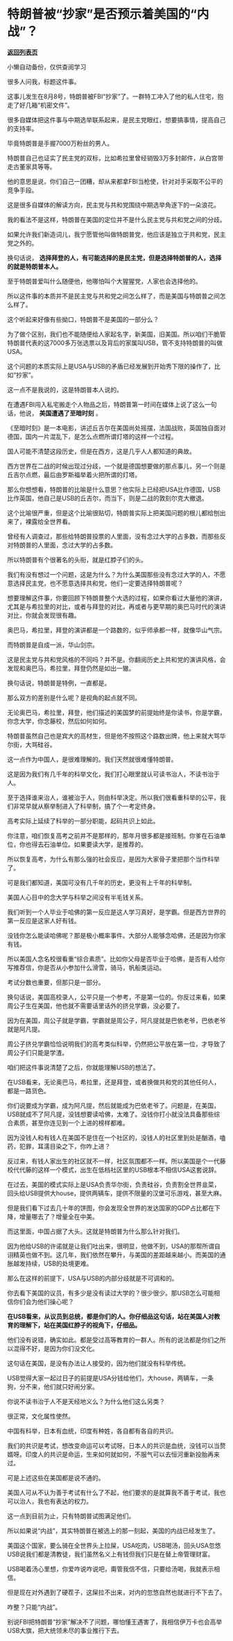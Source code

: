 # 特朗普被“抄家”是否预示着美国的“内战”？

[**返回列表页**](/gzh/记忆承载)

小懒自动备份，仅供查阅学习

很多人问我，标题这件事。  

  

这事儿发生在8月8号，特朗普被FBI“抄家”了。一群特工冲入了他的私人住宅，抱走了好几箱“机密文件”。  

  

很多自媒体把这件事与中期选举联系起来，是民主党眼红，想要搞事情，提高自己的支持率。  

  

毕竟特朗普是手握7000万粉丝的男人。

  

特朗普自己也证实了民主党的双标，比如希拉里曾经销毁3万多封邮件，从白宫带走古董家具等等。  

  

他的意思是说，你们自己一团糟，却从来都拿FBI当枪使，针对对手采取不公平的竞争手段。  

  

这是很多自媒体的解读方向，民主党与共和党围绕中期选举角逐下的一朵浪花。  

  

我的看法不是这样，特朗普在美国的定位并不是什么民主党与共和党之间的分歧。  

  

如果允许我们新造词儿，我宁愿管他叫做特朗普党，他应该是独立于共和党，民主党之外的。  

  

换句话说， **选择拜登的人，有可能选择的是民主党，但是选择特朗普的人，选择的就是特朗普本人。**  

  

至于特朗普爱叫什么随便他，他哪怕叫个大猩猩党，人家也会选择他的。  

  

所以这件事的本质并不是民主党与共和党之间怎么样了，而是美国与特朗普之间怎么样了。  

  

这个听起来好像有些拗口，特朗普不是美国的一部分么？  

  

为了做个区别，我们也不能随便给人家起名字，新美国，旧美国。所以咱们干脆管特朗普代表的这7000多万张选票以及背后的家属叫USB，管不支持特朗普的叫做USA。

  

这个问题的本质实际上是USA与USB的矛盾已经发展到开始秀下限的操作了，比如“抄家”。  

  

这一点不是我说的，这是特朗普本人说的。  

  

在遭遇FBI闯入私宅搬走个人物品之后，特朗普第一时间在媒体上说了这么一句话，他说， **美国遭遇了至暗时刻** 。

  

《至暗时刻》是一本电影，讲述丘吉尔在美国尚处摇摆，法国战败，英国独自面对德国，国内一片混乱下，是怎么点燃所谓灯塔的这样一个过程。  

  

国人可能不清楚这段历史，但是在西方，这是几乎人人都知道的典故。  

  

西方世界在二战的时候出现过分歧，一个就是德国想要做的那点事儿，另一个则是丘吉尔点燃，最后由罗斯福举着火把所谓的灯塔。  

  

那么你想想看，特朗普的比喻是什么意思？他实际上已经把USA比作德国，USB比作英国，他自己是USB的丘吉尔，而当下，则是二战的敦刻尔克大撤退。  

  

这个比喻很严重，但是这个比喻很贴切，特朗普实际上把美国问题的根儿都给刨出来了，裸露给全世界看。  

  

曾经有人调查过，那些给特朗普投票的人里面，没有念过大学的占多数，而那些反对特朗普的人里面，念过大学的占多数。

  

所以特朗普有个很著名的头衔，就是红脖子们的头。  

  

我们有没有想过一个问题，这是为什么？为什么美国那些没有念过大学的人，不愿意选择民主党，也不愿意选择共和党，他们一定要选择特朗普呢？  

  

想要理解这件事，你要回顾下特朗普整个大选的过程，如果你看过大量他的演讲，尤其是与希拉里的对比，或者与拜登的对比，再或者与更早期的奥巴马时代的演讲对比，你就会发现很有趣。  

  

奥巴马，希拉里，拜登的演讲都是一个路数的，似乎师承都一样，就像华山气宗。  

  

而特朗普是自成一派，华山剑宗。

  

这是民主党与共和党风格的不同吗？并不是。你翻阅历史上共和党的演讲风格，会发现和奥巴马，希拉里，拜登仍然是如出一辙。  

  

换句话说，特朗普是特例，一直都是。  

  

那么双方的差别是什么呢？是视角的起点就不同。  

  

无论奥巴马，希拉里，拜登，他们描述的美国梦的前提始终是你读书，你是学霸，你念大学，你念藤校，然后如何如何。

  

特朗普虽然自己也是宾大的高材生，但是他不按照这个路数出牌，他上来就大骂华尔街，大骂硅谷。  

  

这一点作为中国人，是很难理解的。我们天然就很难懂特朗普。  

  

这是因为我们有几千年的科举文化，我们打心眼里就认可读书治人，不读书治于人。

  

至于选择谁来治人，谁被治于人，则由科举决定。所以我们很看重科举的公平，我们非常早就从察举制进入了科举制，搞了个一考定终身。  

  

高考实际上延续了科举的一部分职能，起码共识上如此。  

  

你注意，咱们恢复高考之前并不是那样的，那年月很多都是接班制。你爹在石油单位，你也得去石油单位。如果要读大学，是推荐的。

  

所以恢复高考，为什么有那么强的社会反应，是因为大家骨子里把那个当作科举了。

  

可是我们都知道，美国可没有几千年的历史，更没有上千年的科举制。  

  

美国人心目中的念大学与科举之间没有半毛钱关系。  

  

我们听到一个人毕业于哈佛的第一反应是这人学习真好，是学霸。但是西方世界的第一反应是这家人好有钱。  

  

没钱你怎么能读哈佛呢？那是极小概率事件。大部分人能够念哈佛，还是因为你家有钱。  

  

所以美国人念名校很看重“综合素质”。比如你父母是否毕业于哈佛，是否有人给你写推荐信，你是否从小参加什么滑雪，骑马，帆船类运动。  

  

考试分数也重要，但那只是一部分。

  

换句话说，美国高校录人，公平只是一个参考，不是第一位的。你反过来看，如果周公子生在美国，他也就不需要话里话外的挤兑学霸，没必要了。  

  

因为在美国，周公子就是学霸，学霸就是周公子，阿凡提就是巴依老爷，巴依老爷就是阿凡提。  

  

周公子挤兑学霸恰恰说明我们的高考类似科举，仍然把公平放在第一位，才导致了周公子们只能是学渣。  

  

咱们把这件事说清楚了之后，你就能理解USB的想法了。

  

在USB看来，无论奥巴马，希拉里，还是拜登，或者换做共和党的其他任何人，都是一路货色。  

  

你们说要成为学霸，成为阿凡提，然后就能成为巴依老爷了。问题是，在美国，USB就成不了阿凡提，没钱想要读哈佛，太难了。没钱你打小就没法具备那些综合素质，甚至你连见到一个上进的榜样都难。  

  

因为没钱人和有钱人在美国不是住在一个社区的，没钱人的社区里到处是酗酒，嗑药，犯罪，耳濡目染之下，你咋上进？

  

反过来，有钱人家出生的社区就不一样，社区氛围都不一样。所以美国是个一代藤校代代藤的这样一个模式，出生在低档社区里的USB根本不相信USA这套说辞。  

  

在过去，美国的模式实际上是USA负责华尔街，负责硅谷，负责割全世界韭菜，回头给USB提供大house，提供两辆车，提供不限量的汉堡可乐游戏，甚至大麻。

  

但是我们看下过去几十年的饼图，你会发现全世界的发达国家的GDP占比都在下降，增量哪去了？增量全在中美。  

  

而这里面，中国占据了大头。这就是特朗普为什么那么针对我们。  

  

因为他给USB的许诺就是让我们吐出来，很明显，他做不到，USA的那帮所谓自诩精英也做不到。这几年，我们依然在攀升，与美国的差距越来越小。而美国的通胀越发持续，USB的处境更难。  

  

那么在这样的前提下，USA与USB的内部分歧就是不可调和的。  

  

你去看下美国的议员，有多少是没有读过大学的？很少很少。那USB怎么可能相信你们会为他们操心呢？  

  

 **在USB看来，从议员到总统，都是你们的人。你仔细品这句话，站在美国人对教育的理解下，站在美国红脖子的视角下，仔细品。**  

  

他们没有说错，确实如此。都是受过高等教育的一群人。所有的说法都是你们之所以混得不好，是因为你们没文化。  

  

这句话在美国，是没有办法让人接受的，因为他们就没有科举传统。  

  

USB觉得大家一起过日子的前提是USA分钱给他们，大house，两辆车，一条狗，分不来，他们就只好闹分家。  

  

你说不读书治于人不是天经地义么？为什么他们这么另类？

  

很正常，文化属性使然。  

  

中国有科举，日本有血统，印度有种姓，各自都有各自的共识。

  

我们的共识是考试，想改变命运可以考试呀。日本人的共识是血统，没钱可以当赘婿呀。印度人的共识是命运，生来如何就如何，不服气可以去恒河重新投胎再来过。  

  

可是上述这些在美国都是说不通的。

  

美国人可从不认为善于考试有什么了不起，他们要求的是就算我不善于考试，我也可以治人，我也有表达的权力。  

  

这一点到目前为止，只有特朗普试图满足他们。  

  

所以如果说“内战”，其实特朗普在被选上的那一刻起，美国的内战已经发生了。

  

美国这个国家，要么骑在全世界头上拉屎，USA吃肉，USB喝汤，回头USA忽悠USB说我们都是清教徒，我们虽然名义上有钱但我们只是在替上帝管理财富。  

  

USB喝着汤心里想，你爱咋说咋说吧，甭管我信不信，只要给汤喝，我就表示相信。  

  

但是现在对外遇到了硬茬子，这屎拉不出来，对内的忽悠自然也就进行不下去了。  

  

咋整？只能“内战”。

  

别说FBI把特朗普“抄家”解决不了问题，哪怕懂王遇害了，我相信伊万卡也会高举USB大旗，把大统领未尽的事业推行下去。

